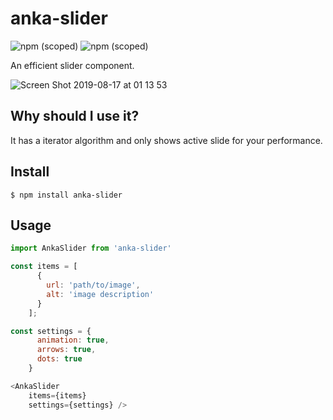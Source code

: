 # anka-slider

![npm (scoped)](https://img.shields.io/badge/version-2.0.0-blue.svg)
![npm (scoped)](https://img.shields.io/github/license/aslihanozfidan/anka-slider.svg)

An efficient slider component.

![Screen Shot 2019-08-17 at 01 13 53](https://user-images.githubusercontent.com/18716752/63201174-c1bf3980-c08c-11e9-95a4-244e453c9f94.png)

## Why should I use it?

It has a iterator algorithm and only shows active slide for your performance.

## Install

```
$ npm install anka-slider
```

## Usage

```javascript
import AnkaSlider from 'anka-slider'

const items = [
      {
        url: 'path/to/image',
        alt: 'image description'
      }
    ];

const settings = {
      animation: true,
      arrows: true,
      dots: true
    }

<AnkaSlider
    items={items} 
    settings={settings} />
```